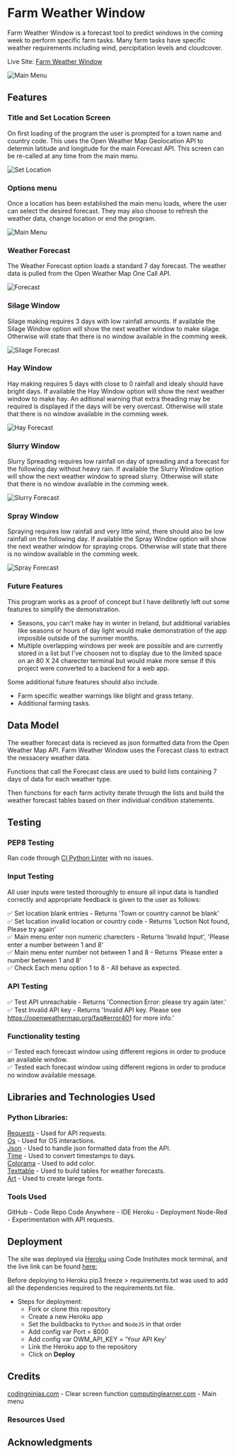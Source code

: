 # Farm Weather Window
Farm Weather Window is a forecast tool to predict windows in the coming week to perform specific farm tasks. Many farm tasks have specific weather requirements including wind, percipitation levels and cloudcover.

Live Site: [Farm Weather Window](https://farm-weather-window-7024a2604c2c.herokuapp.com/)

![Main Menu](docs/readme_imgs/main_menu.png)

## Features

### Title and Set Location Screen

On first loading of the program the user is prompted for a town name and country code.
This uses the Open Weather Map Geolocation API to determin latitude and longitude for the main Forecast API.
This screen can be re-called at any time from the main menu. 

![Set Location](docs/readme_imgs/set_location.png)

### Options menu

Once a location has been established the main menu loads, where the user can select the desired forecast.
They may also choose to refresh the weather data, change location or end the program.

![Main Menu](docs/readme_imgs/main_menu.png)

###  Weather Forecast

The Weather Forecast option loads a standard 7 day forecast.
The weather data is pulled from the Open Weather Map One Call API.

![Forecast](docs/readme_imgs/forecast.png)

### Silage Window

Silage making requires 3 days with low rainfall amounts.
If available the Silage Window option will show the next weather window to make silage.
Otherwise will state that there is no window available in the comming week.

![Silage Forecast](docs/readme_imgs/silage_forecast.png)

### Hay Window

Hay making requires 5 days with close to 0 rainfall and idealy should have bright days. 
If available the Hay Window option will show the next weather window to make hay.
An aditional warning that extra theading may be required is displayed if the days will be very overcast.
Otherwise will state that there is no window available in the comming week.

![Hay Forecast](docs/readme_imgs/hay_forecast.png)

### Slurry Window

Slurry Spreading requires low rainfall on day of spreading and a forecast for the following day without heavy rain.
If available the Slurry Window option will show the next weather window to spread slurry.
Otherwise will state that there is no window available in the comming week.

![Slurry Forecast](docs/readme_imgs/slurry_forecast.png)

### Spray Window

Spraying requires low rainfall and very little wind, there should also be low rainfall on the following day.
If available the Spray Window option will show the next weather window for spraying crops.
Otherwise will state that there is no window available in the comming week.

![Spray Forecast](docs/readme_imgs/spray_forecast.png)

### Future Features

This program works as a proof of concept but I have delibretly left out some features to simplify the demonstration.

- Seasons, you can't make hay in winter in Ireland, but additional variables like seasons or hours of day light would make demonstration of the app imposible outside of the summer months.
- Multiple overlapping windows per week are possible and are currently stored in a list but I've choosen not to display due to the limited space on an 80 X 24 charecter terminal but would make more sense if this project were converted to a backend for a web app.

Some additional future features should also include.

- Farm specific weather warnings like blight and grass tetany.  
- Additional farming tasks.


## Data Model

The weather forecast data is recieved as json formatted data from the Open Weather Map API.
Farm Weather Window uses the Forecast class to extract the nessacery weather data.

Functions that call the Forecast class are used to build lists containing 7 days of data for each weather type.

Then functions for each farm activity iterate through the lists and build the weather forecast tables based on their individual condition statements.



## Testing

### PEP8 Testing

Ran code through [CI Python Linter](https://pep8ci.herokuapp.com/) with no issues.

### Input Testing
All user inputs were tested thoroughly to ensure all input data is handled correctly and appropriate feedback is given to the user as follows:

:white_check_mark: Set location blank entries - Returns 'Town or country cannot be blank'  <br>
:white_check_mark: Set location invalid location or country code - Returns 'Loction Not found, Please try again' <br>
:white_check_mark: Main menu enter non numeric charecters - Returns 'Invalid Input', 'Please enter a number between 1 and 8' <br>
:white_check_mark: Main menu enter number not between 1 and 8 - Returns 'Please enter a number between 1 and 8' <br>
:white_check_mark: Check Each menu option 1 to 8 - All behave as expected.  <br>

### API Testing
:white_check_mark: Test API unreachable - Returns 'Connection Error: please try again later.' <br>
:white_check_mark: Test Invalid API key - Returns 'Invalid API key. Please see https://openweathermap.org/faq#error401 for more info.' <br>

### Functionality testing
:white_check_mark: Tested each forecast window using different regions in order to produce an available window.<br>
:white_check_mark: Tested each forecast window using different regions in order to produce no window available message.   <br>

## Libraries and Technologies Used

### Python Libraries:
[Requests](https://pypi.org/project/requests/) - Used for API requests. <br>
[Os](https://docs.python.org/3/library/os.html) - Used for OS interactions. <br>
[Json](https://docs.python.org/3/library/json.html) - Used to handle json formatted data from the API. <br>
[Time](https://docs.python.org/3/library/time.html) - Used to convert timestamps to days. <br>
[Colorama](https://pypi.org/project/colorama/) - Used to add color. <br>
[Texttable](https://pypi.org/project/texttable/) - Used to build tables for weather forecasts. <br>
[Art](https://pypi.org/project/art/) - Used to create larege fonts. <br>

### Tools Used
GitHub - Code Repo
Code Anywhere - IDE
Heroku - Deployment
Node-Red - Experimentation with API requests.


## Deployment

The site was deployed via [Heroku](https://dashboard.heroku.com/apps) using Code Institutes mock terminal, and the live link can be found [here:](https://farm-weather-window-7024a2604c2c.herokuapp.com/) 

Before deploying to Heroku pip3 freeze > requirements.txt was used to add all the dependencies required to the requirements.txt file.

- Steps for deployment:
    - Fork or clone this repository
    - Create a new Heroku app
    - Set the buildbacks to ```Python``` and ```NodeJS``` in that order
    - Add config var Port = 8000
    - Add config var OWM_API_KEY = 'Your API Key'
    - Link the Heroku app to the repository
    - Click on **Deploy**




## Credits 
[codingninjas.com](https://www.codingninjas.com/studio/library/how-to-clear-a-screen-in-python) - Clear screen function
[computinglearner.com](https://computinglearner.com/how-to-create-a-menu-for-a-python-console-application/?utm_content=cmp-true) - Main menu

### Resources Used




## Acknowledgments
